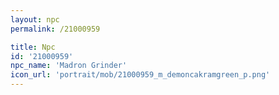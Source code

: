 ```yaml
---
layout: npc
permalink: /21000959

title: Npc
id: '21000959'
npc_name: 'Madron Grinder'
icon_url: 'portrait/mob/21000959_m_demoncakramgreen_p.png'
---
```

